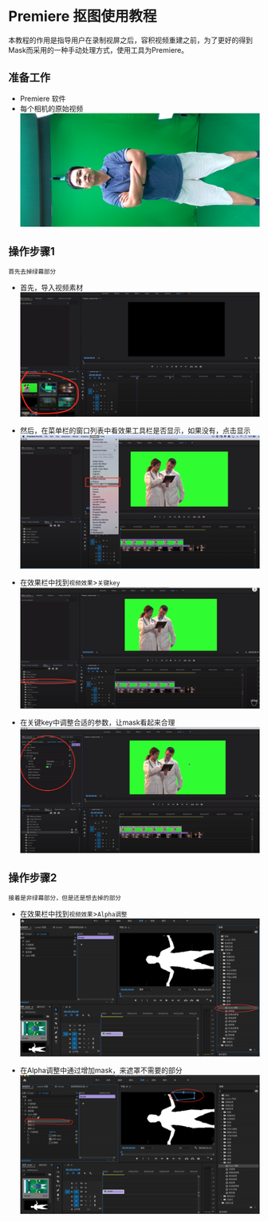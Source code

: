 # Premiere 抠图使用教程

本教程的作用是指导用户在录制视屏之后，容积视频重建之前，为了更好的得到Mask而采用的一种手动处理方式，使用工具为Premiere。

## 准备工作

* Premiere 软件
* 每个相机的原始视频
![image](imgs/00.png)


## 操作步骤1

    首先去掉绿幕部分

* 首先，导入视频素材
![image](imgs/01.png)

* 然后，在菜单栏的窗口列表中看效果工具栏是否显示，如果没有，点击显示
![image](imgs/02.png)

* 在效果栏中找到`视频效果`>`关键key`
![image](imgs/03.png)

* 在关键key中调整合适的参数，让mask看起来合理
![image](imgs/04.png)

## 操作步骤2

    接着是非绿幕部分，但是还是想去掉的部分

* 在效果栏中找到`视频效果`>`Alpha调整`
![image](imgs/05.png)

* 在Alpha调整中通过增加mask，来遮罩不需要的部分
![image](imgs/06.png)
